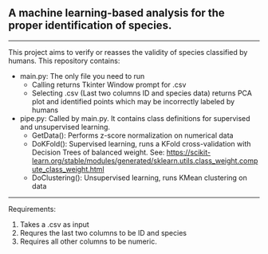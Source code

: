 ## A machine learning-based analysis for the proper identification of species.
---
This project aims to verify or reasses the validity of species classified by humans.
This repository contains:
- main.py: The only file you need to run
  - Calling returns Tkinter Window prompt for .csv 
  - Selecting .csv (Last two columns ID and species data) returns PCA plot and identified points which may be incorrectly labeled by humans
- pipe.py: Called by main.py. It contains class definitions for supervised and unsupervised learning. 
  - GetData(): Performs z-score normalization on numerical data
  - DoKFold(): Supervised learning, runs a KFold cross-validation with Decision Trees of balanced weight. See: https://scikit-learn.org/stable/modules/generated/sklearn.utils.class_weight.compute_class_weight.html
  - DoClustering(): Unsupervised learning, runs KMean clustering on data

---
Requirements:
1) Takes a .csv as input
2) Requres the last two columns to be ID and species
3) Requires all other columns to be numeric.
